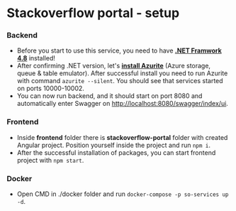 # Stackoverflow portal - setup

### Backend
* Before you start to use this service, you need to have **[.NET Framwork 4.8](https://dotnet.microsoft.com/en-us/download/dotnet-framework/net48)** installed!
* After confirming .NET version, let's **[install Azurite](https://learn.microsoft.com/sr-latn-rs/azure/storage/common/storage-use-azurite?tabs=npm)** (Azure storage, queue & table emulator).
After successful install you need to run Azurite with command `azurite --silent`. You should see that services started on ports 10000-10002.
* You can now run backend, and it should start on port 8080 and automatically enter Swagger on [http://localhost:8080/swagger/index/ui](http://localhost:8080/swagger/index/ui).

### Frontend
* Inside **frontend** folder there is **stackoverflow-portal** folder with created Angular project. Position yourself inside the project and run `npm i`.
* After the successful installation of packages, you can start frontend project with `npm start`.

### Docker
* Open CMD in ./docker folder and run `docker-compose -p so-services up -d`.